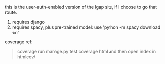 this is the user-auth-enabled version of the lgap site, if I choose to go that route.

1. requires django
2. requires spacy, plus pre-trained model: use 'python -m spacy download en'


coverage ref:
>coverage run manage.py test
>coverage html
and then open index in htmlcov/
